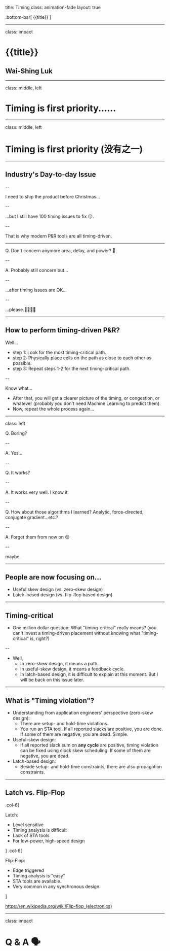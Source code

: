 title: Timing
class: animation-fade
layout: true

<!-- This slide will serve as the base layout for all your slides -->
.bottom-bar[
  {{title}}
]

---

class: impact

# {{title}}

## Wai-Shing Luk

---

class: middle, left

# Timing is first priority......

---

class: middle, left

# Timing is first priority (没有之一)

---

## Industry's Day-to-day Issue

--

I need to ship the product before Christmas...

--

...but I still have 100 timing issues to fix 😖.

--

That is why modern P&R tools are all timing-driven.

---

Q. Don't concern anymore area, delay, and power? 🤔

--

A. Probably still concern but...

--

...after timing issues are OK...

--

...please.🙏🙏🙏🙏

---

## How to perform timing-driven P&R?

Well...

- step 1: Look for the most timing-critical path.
- step 2: Physically place cells on the path as close to each other as possible.
- step 3: Repeat steps 1-2 for the next timing-critical path.

--

Know what...

- After that, you will get a clearer picture of the timing, or congestion, or whatever (probably you don't need Machine Learning to predict them).
- Now, repeat the whole process again...

---

class: left

Q. Boring?

--

A. Yes...

--

Q. It works?

--

A. It works very well. I know it.

--

Q. How about those algorithms I learned? Analytic, force-directed, conjugate gradient...etc.?

--

A. Forget them from now on 😔

--

maybe.

---

## People are now focusing on...

- Useful skew design (vs. zero-skew design)
- Latch-based design (vs. flip-flop based design)

---

## Timing-critical

- One million dollar question: What "timing-critical" really means?
  (you can't invest a timing-driven placement without knowing what "timing-critical" is, right?)

--

- Well, 
  - In zero-skew design, it means a path.
  - In useful-skew design, it means a feedback cycle.
  - In latch-based design, it is difficult to explain at this moment. But I will be back on this issue later.

---

## What is "Timing violation"?

- Understanding from application engineers' perspective (zero-skew design):
  - There are setup- and hold-time violations.
  - You run an STA tool. If all reported slacks are positive, you are done.
    If some of them are negative, you are dead. Simple.
- Useful-skew design:
  - If all reported slack sum on **any cycle** are positive,
    timing violation can be fixed using clock skew scheduling.
    If some of them are negative, you are dead.
- Latch-based design:
  - Beside setup- and hold-time constraints, there are also propagation constraints.

---

## Latch vs. Flip-Flop

.col-6[

Latch:

- Level sensitive
- Timing analysis is difficult
- Lack of STA tools
- For low-power, high-speed design

]
.col-6[

Flip-Flop:

- Edge triggered
- Timing analysis is "easy"
- STA tools are available.
- Very common in any synchronous design.

]

<https://en.wikipedia.org/wiki/Flip-flop_(electronics)>

---

class: impact

Q & A 🗣️
=======
